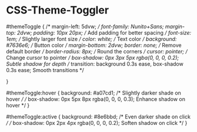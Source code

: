 # CSS-Theme-Toggler



#themeToggle {
    /* margin-left: 5dvw; */
    font-family: Nunito+Sans;
    margin-top: 2dvw;
    padding: 10px 20px; /* Add padding for better spacing */
    font-size: 1em; /* Slightly larger font size */
    color: white; /* Text color */
    background: #7636e6; /* Button color */
    margin-bottom: 2dvw;
    border: none; /* Remove default border */
    border-radius: 8px; /* Round the corners */
    cursor: pointer; /* Change cursor to pointer */
    box-shadow: 0px 3px 5px rgba(0, 0, 0, 0.2); Subtle shadow for depth
    /* transition: background 0.3s ease, box-shadow 0.3s ease; Smooth transitions */


}

#themeToggle:hover {
    background: #a07cd1; /* Slightly darker shade on hover */
    /* box-shadow: 0px 5px 8px rgba(0, 0, 0, 0.3); Enhance shadow on hover */
}

#themeToggle:active {
    background: #8e6bbd; /* Even darker shade on click */
    /* box-shadow: 0px 2px 4px rgba(0, 0, 0, 0.2); Soften shadow on click */
}